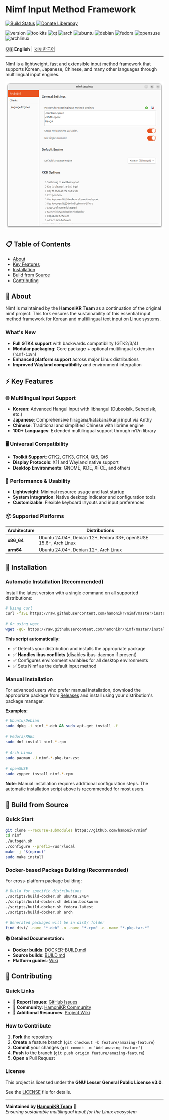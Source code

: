# Nimf Input Method Framework

[![Build Status](https://github.com/hamonikr/nimf/actions/workflows/build.yml/badge.svg?branch=master)](https://github.com/hamonikr/nimf/actions/workflows/build.yml)
[![Donate Liberapay](https://liberapay.com/assets/widgets/donate.svg)](https://ko.liberapay.com/hamonikr/)

![version](https://img.shields.io/badge/version-1.4.6-blue)
![toolkits](https://img.shields.io/badge/GTK-2%2F3%2F4-green)
![qt](https://img.shields.io/badge/Qt-5%2F6-green)
![arch](https://img.shields.io/badge/arch-x86__64%20%7C%20arm64-darkblue)
![ubuntu](https://img.shields.io/badge/Ubuntu-24.04%2B-orange)
![debian](https://img.shields.io/badge/Debian-Bookworm%2FTrixie-brown)
![fedora](https://img.shields.io/badge/Fedora-33%2B-blue)
![opensuse](https://img.shields.io/badge/openSUSE-Leap%2015.6-green)
![archlinux](https://img.shields.io/badge/Arch-Rolling-blue)

**🇺🇸 English** | [🇰🇷 한국어](README-ko.md)

---

Nimf is a lightweight, fast and extensible input method framework that supports Korean, Japanese, Chinese, and many other languages through multilingual input engines.

![nimf](docs/nimf.png)

## 📋 Table of Contents

- [About](#-about)
- [Key Features](#-key-features) 
- [Installation](#-installation)
- [Build from Source](#-build-from-source)
- [Contributing](#-contributing)

## 🎯 About

Nimf is maintained by the **HamoniKR Team** as a continuation of the original nimf project. This fork ensures the sustainability of this essential input method framework for Korean and multilingual text input on Linux systems.

### What's New
- **Full GTK4 support** with backwards compatibility (GTK2/3/4)
- **Modular packaging**: Core package + optional multilingual extension (`nimf-i18n`)
- **Enhanced platform support** across major Linux distributions
- **Improved Wayland compatibility** and environment integration

## ⚡ Key Features

### 🌐 **Multilingual Input Support**
- **Korean**: Advanced Hangul input with libhangul (Dubeolsik, Sebeolsik, etc.)
- **Japanese**: Comprehensive hiragana/katakana/kanji input via Anthy
- **Chinese**: Traditional and simplified Chinese with librime engine  
- **100+ Languages**: Extended multilingual support through m17n library

### 🖥️ **Universal Compatibility**
- **Toolkit Support**: GTK2, GTK3, GTK4, Qt5, Qt6
- **Display Protocols**: X11 and Wayland native support
- **Desktop Environments**: GNOME, KDE, XFCE, and others

### 🚀 **Performance & Usability**
- **Lightweight**: Minimal resource usage and fast startup
- **System Integration**: Native desktop indicator and configuration tools
- **Customizable**: Flexible keyboard layouts and input preferences

### 📦 **Supported Platforms**

| Architecture | Distributions |
|--------------|---------------|
| **x86_64** | Ubuntu 24.04+, Debian 12+, Fedora 33+, openSUSE 15.6+, Arch Linux |
| **arm64** | Ubuntu 24.04+, Debian 12+, Arch Linux |

## 🚀 Installation

### Automatic Installation (Recommended)

Install the latest version with a single command on all supported distributions:

```bash
# Using curl
curl -fsSL https://raw.githubusercontent.com/hamonikr/nimf/master/install | sudo bash

# Or using wget  
wget -qO- https://raw.githubusercontent.com/hamonikr/nimf/master/install | sudo -E bash -
```

**This script automatically:**
- ✅ Detects your distribution and installs the appropriate package
- ✅ **Handles ibus conflicts** (disables ibus-daemon if present)  
- ✅ Configures environment variables for all desktop environments
- ✅ Sets Nimf as the default input method

### Manual Installation

For advanced users who prefer manual installation, download the appropriate package from [Releases](https://github.com/hamonikr/nimf/releases) and install using your distribution's package manager.

**Examples:**
```bash
# Ubuntu/Debian
sudo dpkg -i nimf_*.deb && sudo apt-get install -f

# Fedora/RHEL  
sudo dnf install nimf-*.rpm

# Arch Linux
sudo pacman -U nimf-*.pkg.tar.zst

# openSUSE
sudo zypper install nimf-*.rpm
```

**Note**: Manual installation requires additional configuration steps. The automatic installation script above is recommended for most users.

## 🔧 Build from Source

### Quick Start

```bash
git clone --recurse-submodules https://github.com/hamonikr/nimf
cd nimf
./autogen.sh
./configure --prefix=/usr/local
make -j "$(nproc)"
sudo make install
```

### Docker-based Package Building (Recommended)

For cross-platform package building:

```bash
# Build for specific distributions
./scripts/build-docker.sh ubuntu.2404
./scripts/build-docker.sh debian.bookworm  
./scripts/build-docker.sh fedora.latest
./scripts/build-docker.sh arch

# Generated packages will be in dist/ folder
find dist/ -name "*.deb" -o -name "*.rpm" -o -name "*.pkg.tar.*"
```

**📚 Detailed Documentation:**
- **Docker builds**: [DOCKER-BUILD.md](DOCKER-BUILD.md)
- **Source builds**: [BUILD.md](BUILD.md)
- **Platform guides**: [Wiki](https://github.com/hamonikr/nimf/wiki)

## 🤝 Contributing

### Quick Links
- **🐛 Report Issues**: [GitHub Issues](https://github.com/hamonikr/nimf/issues)
- **💬 Community**: [HamoniKR Community](https://hamonikr.org)  
- **🔗 Additional Resources**: [Project Wiki](https://github.com/hamonikr/nimf/wiki)

### How to Contribute

1. **Fork** the repository
2. **Create** a feature branch (`git checkout -b feature/amazing-feature`)
3. **Commit** your changes (`git commit -m 'Add amazing feature'`)
4. **Push** to the branch (`git push origin feature/amazing-feature`)
5. **Open** a Pull Request

### License

This project is licensed under the **GNU Lesser General Public License v3.0**.

See the [LICENSE](LICENSE) file for details.

---

**Maintained by [HamoniKR Team](https://hamonikr.org)** 💙  
*Ensuring sustainable multilingual input for the Linux ecosystem*

